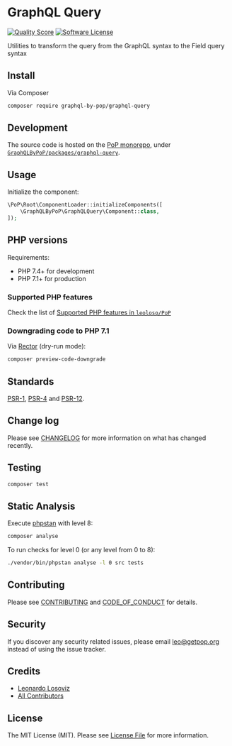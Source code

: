 # GraphQL Query

<!-- [![Build Status][ico-travis]][link-travis] -->
[![Quality Score][ico-code-quality]][link-code-quality]
[![Software License][ico-license]](LICENSE.md)

<!--
[![Latest Version on Packagist][ico-version]][link-packagist]
[![Coverage Status][ico-scrutinizer]][link-scrutinizer]
[![Total Downloads][ico-downloads]][link-downloads]
-->

Utilities to transform the query from the GraphQL syntax to the Field query syntax

## Install

Via Composer

``` bash
composer require graphql-by-pop/graphql-query
```

## Development

The source code is hosted on the [PoP monorepo](https://github.com/leoloso/PoP), under [`GraphQLByPoP/packages/graphql-query`](https://github.com/leoloso/PoP/tree/master/layers/GraphQLByPoP/packages/graphql-query).

## Usage

Initialize the component:

``` php
\PoP\Root\ComponentLoader::initializeComponents([
    \GraphQLByPoP\GraphQLQuery\Component::class,
]);
```

## PHP versions

Requirements:

- PHP 7.4+ for development
- PHP 7.1+ for production

### Supported PHP features

Check the list of [Supported PHP features in `leoloso/PoP`](https://github.com/leoloso/PoP/#supported-php-features)

### Downgrading code to PHP 7.1

Via [Rector](https://github.com/rectorphp/rector) (dry-run mode):

```bash
composer preview-code-downgrade
```

## Standards

[PSR-1](https://www.php-fig.org/psr/psr-1), [PSR-4](https://www.php-fig.org/psr/psr-4) and [PSR-12](https://www.php-fig.org/psr/psr-12).

## Change log

Please see [CHANGELOG](CHANGELOG.md) for more information on what has changed recently.

## Testing

``` bash
composer test
```

## Static Analysis

Execute [phpstan](https://github.com/phpstan/phpstan) with level 8:

``` bash
composer analyse
```

To run checks for level 0 (or any level from 0 to 8):

``` bash
./vendor/bin/phpstan analyse -l 0 src tests
```

## Contributing

Please see [CONTRIBUTING](CONTRIBUTING.md) and [CODE_OF_CONDUCT](CODE_OF_CONDUCT.md) for details.

## Security

If you discover any security related issues, please email leo@getpop.org instead of using the issue tracker.

## Credits

- [Leonardo Losoviz][link-author]
- [All Contributors][link-contributors]

## License

The MIT License (MIT). Please see [License File](LICENSE.md) for more information.

[ico-version]: https://img.shields.io/packagist/v/graphql-by-pop/graphql-query.svg?style=flat-square
[ico-license]: https://img.shields.io/badge/license-MIT-brightgreen.svg?style=flat-square
[ico-travis]: https://img.shields.io/travis/graphql-by-pop/graphql-query/master.svg?style=flat-square
[ico-scrutinizer]: https://img.shields.io/scrutinizer/coverage/g/graphql-by-pop/graphql-query.svg?style=flat-square
[ico-code-quality]: https://img.shields.io/scrutinizer/g/graphql-by-pop/graphql-query.svg?style=flat-square
[ico-downloads]: https://img.shields.io/packagist/dt/graphql-by-pop/graphql-query.svg?style=flat-square

[link-packagist]: https://packagist.org/packages/graphql-by-pop/graphql-query
[link-travis]: https://travis-ci.org/graphql-by-pop/graphql-query
[link-scrutinizer]: https://scrutinizer-ci.com/g/graphql-by-pop/graphql-query/code-structure
[link-code-quality]: https://scrutinizer-ci.com/g/graphql-by-pop/graphql-query
[link-downloads]: https://packagist.org/packages/graphql-by-pop/graphql-query
[link-author]: https://github.com/leoloso
[link-contributors]: ../../../../../../contributors
